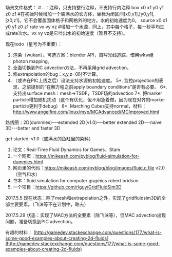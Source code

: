 ﻿场景文件格式：
#...：注释，只支持整行注释，不支持行内注释
box x0 x1 y0 y1 z0 z1 #在初始时候增加一个装满水的长方体，坐标为闭区间[x0,x1],[y0,y1],[z0,z1]。它不会覆盖固体格子和网格外的地方。水的初始速度为0。
source x0 x1 y0 y1 z0 z1 rate vx vy vz #增加一个水源，同上，其中每个格子，每一秒平均生成rate次水。vx vy vz是它吐出水的初始速度（暂且不支持）。

现在todo（星号为不重要）：
1. 渲染（wukan）。可选方案：blender API，自写光线追踪，借用wkw组photon mapping。
2. 全面切换到PIC advection方法，不再采用grid advection。
3. 修extrapolation的bug：x,y,z=0时不计算。
4. （或许在PIC上线之后）设法支持水源的初始速度。
5*. 监控projection的表现，之前提到的“在解方程之前apply boundary conditions”是否有必要。
6*. 支持出surface mesh：mesh->TSDF，TSDF场的advection
7*. 把marker particle增加随机扰动（这个有优化，但不用急着做，因为现在对齐的marker particle更利于debug）
8*. Marching Cubes支持normal，材料：http://www.angelfire.com/linux/myp/MCAdvanced/MCImproved.html

路线图：2D(dummies)---extended 2D(v1.0)---better extended 2D---naive 3D---better and faster 3D

get started:
v1.0（盛满水的鱼缸里的染料）
1. 论文：Real-Time Fluid Dynamics for Games，Stam
2. 一个网页：https://mikeash.com/pyblog/fluid-simulation-for-dummies.html
3. 网页里的代码：https://mikeash.com/pyblog/blog/images/fluid.c.file
v2.0（空气和水）
1. 书本：fluid simulation for computer graphics robert bridson
2. 一个项目：https://github.com/rlguy/GridFluidSim3D

2017.5.5
现在状态：除了mesh和extrapolation之外，实现了gridfluidsim3D的全部主要要素。（飞沫等不在计划中，略去）

2017.5.29
状态：实现了MAC方法的全要素（除飞沫等），但MAC advection出现问题，准备切换到PIC advection。

有趣的材料： [http://gamedev.stackexchange.com/questions/177/what-is-some-good-examples-about-creating-2d-fluids](http://gamedev.stackexchange.com/questions/177/what-is-some-good-examples-about-creating-2d-fluids)